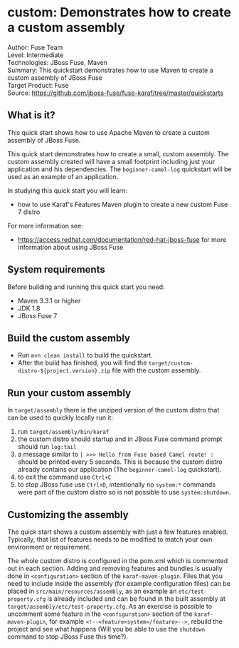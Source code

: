 custom: Demonstrates how to create a custom assembly
====================================================
Author: Fuse Team  
Level: Intermediate  
Technologies: JBoss Fuse, Maven  
Summary: This quickstart demonstrates how to use Maven to create a custom assembly of JBoss Fuse  
Target Product: Fuse  
Source: <https://github.com/jboss-fuse/fuse-karaf/tree/master/quickstarts>  

What is it?
-----------

This quick start shows how to use Apache Maven to create a custom assembly of JBoss Fuse. 

This quick start demonstrates how to create a small, custom assembly. 
The custom assembly created will have a small footprint including just your application and his dependencies.
The `beginner-camel-log` quickstart will be used as an example of an application.

In studying this quick start you will learn:

* how to use Karaf's Features Maven plugin to create a new custom Fuse 7 distro

For more information see:

* https://access.redhat.com/documentation/red-hat-jboss-fuse for more information about using JBoss Fuse

System requirements
-------------------

Before building and running this quick start you need:

* Maven 3.3.1 or higher
* JDK 1.8
* JBoss Fuse 7

Build the custom assembly
-------------------------

* Run `mvn clean install` to build the quickstart.
* After the build has finished, you will find the `target/custom-distro-${project.version}.zip` file with the custom assembly.

Run your custom assembly
------------------------

In `target/assembly` there is the unziped version of the custom distro that can be used to quickly locally run it:
1. run `target/assembly/bin/karaf`
2. the custom distro should startup and in JBoss Fuse command prompt should run `log:tail`
3. a message similar to `| >>> Hello from Fuse based Camel route! :` should be printed every 5 seconds. This is because the custom distro already contains our application (The `beginner-camel-log` quickstart).
4. to exit the command use `Ctrl+C`
5. to stop JBoss fuse use `Ctrl+D`, intentionally no `system:*` commands were part of the custom distro so is not possible to use `system:shutdown`.

Customizing the assembly
------------------------

The quick start shows a custom assembly with just a few features enabled. Typically, that list of features needs to be modified to match your own environment or requirement.

The whole custom distro is configured in the pom.xml which is commented out in each section. 
Adding and removing features and bundles is usually done in `<configuration>` section of the `karaf-maven-plugin`. 
Files that you need to include inside the assembly (for example configuration files) can be placed in `src/main/resources/assembly`, as an example an `etc/test-property.cfg` is already included and can be found in the built assembly at `target/assembly/etc/test-property.cfg`.
As an exercise is possible to uncomment some feature in the `<configuration>` section of the `karaf-maven-plugin`, for example `<!--<feature>system</feature>-->`, rebuild the project and see what happens (Will you be able to use the `shutdown` command to stop JBoss Fuse this time?).